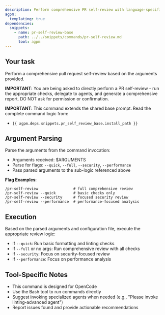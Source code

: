```yaml
---
description: Perform comprehensive PR self-review with language-specific checks
agpm:
  templating: true
dependencies:
  snippets:
    - name: pr-self-review-base
      path: ../../snippets/commands/pr-self-review.md
      tool: agpm
---
```


## Your task

Perform a comprehensive pull request self-review based on the arguments provided.

**IMPORTANT**: You are being asked to directly perform a PR self-review - run the appropriate checks, delegate to agents, and generate a comprehensive report. DO NOT ask for permission or confirmation.

**IMPORTANT**: This command extends the shared base prompt. Read the complete command logic from:

- `{{ agpm.deps.snippets.pr_self_review_base.install_path }}`

## Argument Parsing

Parse the arguments from the command invocation:

- Arguments received: $ARGUMENTS
- Parse for flags: `--quick`, `--full`, `--security`, `--performance`
- Pass parsed arguments to the sub-logic referenced above

**Flag Examples**:
```
/pr-self-review                # full comprehensive review
/pr-self-review --quick        # basic checks only
/pr-self-review --security     # focused security review
/pr-self-review --performance  # performance-focused analysis
```

## Execution

Based on the parsed arguments and configuration file, execute the appropriate review logic:

- If `--quick`: Run basic formatting and linting checks
- If `--full` or no args: Run comprehensive review with all checks
- If `--security`: Focus on security-focused review
- If `--performance`: Focus on performance analysis

## Tool-Specific Notes

- This command is designed for OpenCode
- Use the Bash tool to run commands directly
- Suggest invoking specialized agents when needed (e.g., "Please invoke linting-advanced agent")
- Report issues found and provide actionable recommendations
